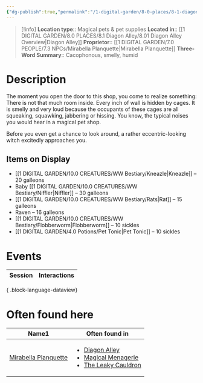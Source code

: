 ```yaml
---
{"dg-publish":true,"permalink":"/1-digital-garden/8-0-places/8-1-diagon-alley/8-1-10-magical-menagerie/","tags":["#place","diagon-alley","shop"]}
---
```


>[!info]
>**Location type**::  Magical pets & pet supplies
>**Located in**:: [[1 DIGITAL GARDEN/8.0 PLACES/8.1 Diagon Alley/8.01 Diagon Alley Overview\|Diagon Alley]]
>**Proprietor**:: [[1 DIGITAL GARDEN/7.0 PEOPLE/7.3 NPCs/Mirabella Planquette\|Mirabella Planquette]]
>**Three-Word Summary**:: Cacophonous, smelly, humid

# Description

The moment you open the door to this shop, you come to realize something: There is not that much room inside. Every inch of wall is hidden by cages. It is smelly and very loud because the occupants of these cages are all squeaking, squawking, jabbering or hissing. You know, the typical noises you would hear in a magical pet shop.

Before you even get a chance to look around, a rather eccentric-looking witch excitedly approaches you.

## Items on Display
- [[1 DIGITAL GARDEN/10.0 CREATURES/WW Bestiary/Kneazle\|Kneazle]] – 20 galleons
- Baby [[1 DIGITAL GARDEN/10.0 CREATURES/WW Bestiary/Niffler\|Niffler]] – 30 galleons
- [[1 DIGITAL GARDEN/10.0 CREATURES/WW Bestiary/Rats\|Rat]] – 15 galleons
- Raven – 16 galleons
- [[1 DIGITAL GARDEN/10.0 CREATURES/WW Bestiary/Flobberworm\|Flobberworm]] – 10 sickles
- [[1 DIGITAL GARDEN/4.0 Potions/Pet Tonic\|Pet Tonic]] – 10 sickles

# Events

| Session | Interactions |
| ------- | ------------ |

{ .block-language-dataview}

# Often found here

<div><table class="dataview table-view-table"><thead class="table-view-thead"><tr class="table-view-tr-header"><th class="table-view-th"><span>Name</span><span class="dataview small-text">1</span></th><th class="table-view-th"><span>Often found in</span></th></tr></thead><tbody class="table-view-tbody"><tr><td><span><a data-tooltip-position="top" aria-label="1 DIGITAL GARDEN/7.0 PEOPLE/7.3 NPCs/Mirabella Planquette.md" data-href="1 DIGITAL GARDEN/7.0 PEOPLE/7.3 NPCs/Mirabella Planquette.md" href="1 DIGITAL GARDEN/7.0 PEOPLE/7.3 NPCs/Mirabella Planquette.md" class="internal-link" target="_blank" rel="noopener nofollow">Mirabella Planquette</a></span></td><td><ul class="dataview dataview-ul dataview-result-list-ul"><li class="dataview-result-list-li"><span><a data-tooltip-position="top" aria-label="1 DIGITAL GARDEN/8.0 PLACES/8.1 Diagon Alley/8.01 Diagon Alley Overview.md" data-href="1 DIGITAL GARDEN/8.0 PLACES/8.1 Diagon Alley/8.01 Diagon Alley Overview.md" href="1 DIGITAL GARDEN/8.0 PLACES/8.1 Diagon Alley/8.01 Diagon Alley Overview.md" class="internal-link" target="_blank" rel="noopener nofollow">Diagon Alley</a></span></li><li class="dataview-result-list-li"><span><a data-tooltip-position="top" aria-label="1 DIGITAL GARDEN/8.0 PLACES/8.1 Diagon Alley/8.1.10 Magical Menagerie.md" data-href="1 DIGITAL GARDEN/8.0 PLACES/8.1 Diagon Alley/8.1.10 Magical Menagerie.md" href="1 DIGITAL GARDEN/8.0 PLACES/8.1 Diagon Alley/8.1.10 Magical Menagerie.md" class="internal-link" target="_blank" rel="noopener nofollow">Magical Menagerie</a></span></li><li class="dataview-result-list-li"><span><a data-tooltip-position="top" aria-label="1 DIGITAL GARDEN/8.0 PLACES/8.1 Diagon Alley/8.1.01 The Leaky Cauldron.md" data-href="1 DIGITAL GARDEN/8.0 PLACES/8.1 Diagon Alley/8.1.01 The Leaky Cauldron.md" href="1 DIGITAL GARDEN/8.0 PLACES/8.1 Diagon Alley/8.1.01 The Leaky Cauldron.md" class="internal-link" target="_blank" rel="noopener nofollow">The Leaky Cauldron</a></span></li></ul></td></tr></tbody></table></div>